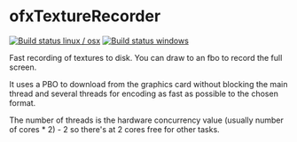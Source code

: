 # ofxTextureRecorder

[![Build status linux / osx](https://travis-ci.org/arturoc/ofxTextureRecorder.svg?branch=master)](https://travis-ci.org/arturoc/ofxTextureRecorder.svg?branch=master)
[![Build status windows](https://ci.appveyor.com/api/projects/status/7p3nnfjb6d1xlnni/branch/master?svg=true)](https://ci.appveyor.com/project/arturoc/ofxtexturerecorder/branch/master)

Fast recording of textures to disk. You can draw to an fbo to record the full screen.

It uses a PBO to download from the graphics card without blocking the main thread and several threads for encoding as fast as possible to the chosen format.

The number of threads is the hardware concurrency value (usually number of cores * 2) - 2 so there's at 2 cores free for other tasks.

